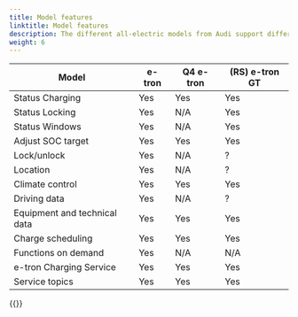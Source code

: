 ```yaml
---
title: Model features
linktitle: Model features
description: The different all-electric models from Audi support different Audi connect functionality. This is an overview of the differences
weight: 6
---
```



| Model | e-tron  | Q4 e-tron | (RS) e-tron GT |
|------|------|------| ----- |
| Status Charging | Yes | Yes | Yes |
| Status Locking | Yes | N/A | Yes |
| Status Windows | Yes | N/A | Yes |
| Adjust SOC target | Yes   | Yes   | Yes   |
| Lock/unlock | Yes | N/A  |  ? |
| Location | Yes | N/A  | ? |
| Climate control | Yes | Yes | Yes |
| Driving data | Yes | N/A  | ? |
| Equipment and technical data | Yes | Yes | Yes |
| Charge scheduling | Yes | Yes | Yes |
| Functions on demand | Yes | N/A | N/A |
| e-tron Charging Service | Yes | Yes | Yes |
| Service topics | Yes | Yes | Yes |

{{<children description="true" />}}
